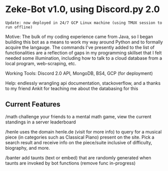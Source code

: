 # Zeke-Bot v1.0, using Discord.py 2.0 

    Update: now deployed in 24/7 GCP Linux machine (using TMUX session to run offline)
Motive: 
    The bulk of my coding experience came from Java, so I began building this bot as a means to work my way around Python and to formally acquire the langauge.  The commands I've presently added to the list of functionalities are a reflection of gaps in my programming skillset that I felt needed some illumination, including how to talk to a cloud database from a local program, web-scraping, etc.  

Working Tools: Discord 2.0 API, MongoDB, BS4, GCP (for deployment)

Help: endlessly wrangling api documentation, stackoverflow, and a thanks to my friend Ankit for teaching me about the databasing for this

## Current Features

  /math challenge your friends to a mental math game, view the current standings in a server leaderboard
  
  /henle uses the domain henle.de (visit for more info) to query for a musical piece (in categories such as Classical Piano)
  present on the site.  Pick a search result and receive info on the piece/suite inclusive of difficulty, biography, and more.
  
  /banter add taunts (text or embed) that are randomly generated when taunts are invoked by bot functions (remove func in-progress)
  



